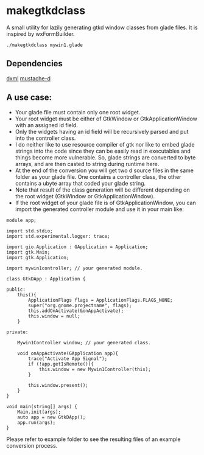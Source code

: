# makegtkdclass

A small utility for lazily generating gtkd window classes from glade files. It is inspired by wxFormBuilder.

```
./makegtkdclass mywin1.glade
```

## Dependencies
[dxml](https://github.com/jmdavis/dxml)
[mustache-d](https://github.com/repeatedly/mustache-d)

## A use case:
- Your glade file must contain only one root widget.
- Your root widget must be either of GtkWindow or GtkApplicationWindow with an assigned id field.
- Only the widgets having an id field will be recursively parsed and put into the controller class.
- I do neither like to use resource compiler of gtk nor like to embed glade strings into the code since they can be easily read in executables and things become more vulnerable. So, glade strings are converted to byte arrays, and are then casted to string during runtime here.
- At the end of the conversion you will get two d source files in the same folder as your glade file. One contains a controller class, the other contains a ubyte array that coded your glade string.
- Note that result of the class generation will be different depending on the root widget (GtkWindow or GtkApplicationWindow).
- If the root widget of your glade file is of GtkApplicationWindow, you can import the generated controller module and use it in your main like:

```
module app;

import std.stdio;
import std.experimental.logger: trace;

import gio.Application : GApplication = Application;
import gtk.Main;
import gtk.Application;

import mywin1controller; // your generated module.

class GtkDApp : Application {

public:
    this(){   
        ApplicationFlags flags = ApplicationFlags.FLAGS_NONE;
        super("org.gnome.projectname", flags);
        this.addOnActivate(&onAppActivate);
        this.window = null;
    }

private:

    Mywin1Controller window; // your generated class.

    void onAppActivate(GApplication app){
        trace("Activate App Signal");
        if (!app.getIsRemote()){
            this.window = new Mywin1Controller(this);
        }

        this.window.present();
    }
}		
		
void main(string[] args) {
    Main.init(args);
    auto app = new GtkDApp();
    app.run(args);
}
```

Please refer to example folder to see the resulting files of an example conversion process.
